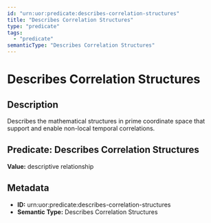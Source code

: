 ```yaml
---
id: "urn:uor:predicate:describes-correlation-structures"
title: "Describes Correlation Structures"
type: "predicate"
tags:
  - "predicate"
semanticType: "Describes Correlation Structures"
---
```


# Describes Correlation Structures

## Description

Describes the mathematical structures in prime coordinate space that support and enable non-local temporal correlations.

## Predicate: Describes Correlation Structures

**Value:** descriptive relationship

## Metadata

- **ID:** urn:uor:predicate:describes-correlation-structures
- **Semantic Type:** Describes Correlation Structures
